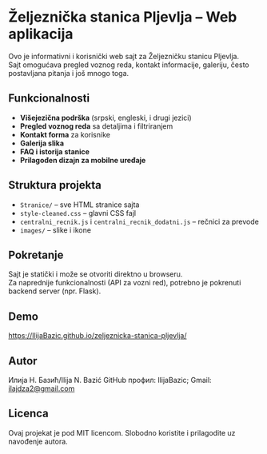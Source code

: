 # Željeznička stanica Pljevlja – Web aplikacija

Ovo je informativni i korisnički web sajt za Željezničku stanicu Pljevlja.  
Sajt omogućava pregled voznog reda, kontakt informacije, galeriju, često postavljana pitanja i još mnogo toga.

## Funkcionalnosti

- **Višejezična podrška** (srpski, engleski, i drugi jezici)
- **Pregled voznog reda** sa detaljima i filtriranjem
- **Kontakt forma** za korisnike
- **Galerija slika**
- **FAQ i istorija stanice**
- **Prilagođen dizajn za mobilne uređaje**

## Struktura projekta

- `Stranice/` – sve HTML stranice sajta
- `style-cleaned.css` – glavni CSS fajl
- `centralni_recnik.js` i `centralni_recnik_dodatni.js` – rečnici za prevode
- `images/` – slike i ikone

## Pokretanje

Sajt je statički i može se otvoriti direktno u browseru.  
Za naprednije funkcionalnosti (API za vozni red), potrebno je pokrenuti backend server (npr. Flask).

## Demo

https://IlijaBazic.github.io/zeljeznicka-stanica-pljevlja/

## Autor

Илија Н. Базић/Ilija N. Bazić
GitHub профил: IlijaBazic;
Gmail: ilajdza2@gmail.com

## Licenca

Ovaj projekat je pod MIT licencom. Slobodno koristite i prilagodite uz navođenje autora.
